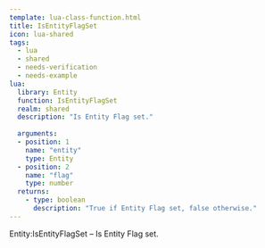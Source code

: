 ```yaml
---
template: lua-class-function.html
title: IsEntityFlagSet
icon: lua-shared
tags:
  - lua
  - shared
  - needs-verification
  - needs-example
lua:
  library: Entity
  function: IsEntityFlagSet
  realm: shared
  description: "Is Entity Flag set."
  
  arguments:
  - position: 1
    name: "entity"
    type: Entity
  - position: 2
    name: "flag"
    type: number
  returns:
    - type: boolean
      description: "True if Entity Flag set, false otherwise."
---
```


<div class="lua__search__keywords">
Entity:IsEntityFlagSet &#x2013; Is Entity Flag set.
</div>
